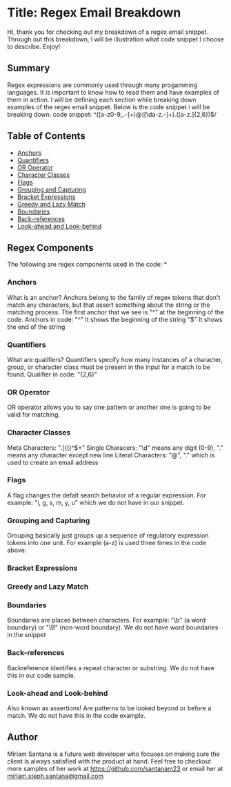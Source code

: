 # Title: Regex Email Breakdown

Hi, thank you for checking out my breakdown of a regex email snippet. Through out this breakdown, I will be illustration what code snippet I choose to describe. Enjoy!

## Summary

Regex expressions are commonly used through many progamming languages. It is important to know how to read them and have examples of them in action. I will be defining each section while breaking down examples of the regex email snippet. Below is the code snippet i will be breaking down.
code snippet: ^([a-z0-9_\.-]+)@([\da-z\.-]+)\.([a-z\.]{2,6})$/

## Table of Contents

- [Anchors](#anchors)
- [Quantifiers](#quantifiers)
- [OR Operator](#or-operator)
- [Character Classes](#character-classes)
- [Flags](#flags)
- [Grouping and Capturing](#grouping-and-capturing)
- [Bracket Expressions](#bracket-expressions)
- [Greedy and Lazy Match](#greedy-and-lazy-match)
- [Boundaries](#boundaries)
- [Back-references](#back-references)
- [Look-ahead and Look-behind](#look-ahead-and-look-behind)

## Regex Components
The following are regex components used in the code:
*
### Anchors
What is an anchor? Anchors belong to the family of regex tokens that don't match any characters, but that assert something about the string or the matching process. The first anchor that we see is "^" at the beginning of the code.
Anchors in code:
"^" It shows the beginning of the string
"$" It shows the end of the string


### Quantifiers
What are qualifiers? Quantifiers specify how many instances of a character, group, or character class must be present in the input for a match to be found. 
Qualifier in code: "{2,6}"  

### OR Operator
OR operator allows you to say one pattern or another one is going to be valid for matching.
### Character Classes
Meta Characters: ".[{()\^$+"
Single Characers: "\d" means any digit (0-9), "." means any character except new line
Literal Characters: "@", "\." which is used to create an email address

### Flags
A flag changes the defalt search behavior of a regular expression. For example: "i, g, s, m, y, u" which we do not have in our snippet. 

### Grouping and Capturing
Grouping basically just groups up a sequence of regulatory expression tokens into one unit. For example (a-z) is used three times in the code above.
### Bracket Expressions

### Greedy and Lazy Match

### Boundaries
Boundaries are places between characters. For example: "\b" (a word boundary) or "\B" (non-word boundary). We do not have word boundaries in the snippet

### Back-references
Backreference identifies a repeat character or substring. We do not have this in our code sample.

### Look-ahead and Look-behind
Also known as assertions! Are patterns to be looked beyond or before a match. We do not have this in the code example.

## Author

Miriam Santana is a future web developer who focuses on making sure the client is always satisfied with the product at hand. Feel free to checkout more samples of her work at https://github.com/santanam23 or email her at miriam.steph.santana@gmail.com